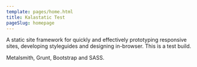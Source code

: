```yaml
---
template: pages/home.html
title: Kalastatic Test
pageSlug: homepage
---
```

A static site framework for quickly and effectively prototyping responsive sites, developing styleguides and designing in-browser. This is a test build.


Metalsmith, Grunt, Bootstrap and SASS.
